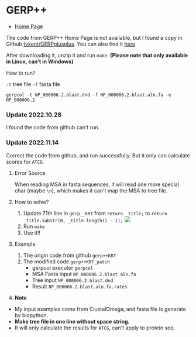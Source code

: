 # GERP++
* [Home Page](http://mendel.stanford.edu/sidowlab/downloads/gerp/index.html)


The code from GERP++ Home Page is not available, but I found a copy in Github [tvkent/GERPplusplus](https://github.com/tvkent/GERPplusplus).
You can also find it [here](gerp++KRT).

After downloading it, unzip it and run `make`. **(Please note that only available in Linux, can't in Windows)**

How to run?

`-t` tree file
`-f` fasta file
```shell
gerpcol -t NP_000006.2.blast.dnd -f NP_000006.2.blast.aln.fa -e NP_000006.2
```

### Update 2022.10.28
I found the code from github can't run.

### Update 2022.11.14
Correct the code from github, and run successfully. But it only can calculate scores for `ATCG`.

1. Error Source
    
    When reading MSA in fasta sequences, it will read one more special char (maybe `\n`),
    which makes it can't map the MSA to tree file.
2. How to solve?
   1. Update 71th line in `gerp__KRT` from `return _title;` to `return _title.substr(0, _title.length() - 1);`
        ![](https://xdcat-tuchuang.oss-cn-beijing.aliyuncs.com/img/20221114215142.png)
   2. Run `make`
   3. Use it!!

3. Example
    1. The origin code from github `gerp++KRT`
   2. The modified code `gerp++KRT_patch`
      * gerpcol executor `gerpcol`
      * MSA Fasta input `NP_000006.2.blast.aln.fa`
      * Tree input `NP_000006.2.blast.dnd`
      * Result `NP_000006.2.blast.aln.fa.rates`
4. **Note**
* My input examples come from ClustalOmega, and fasta file is generate by biopython.
* **Make tree file in one line without space string.**
* It will only calculate the results for `ATCG`, can't apply to protein seq.


